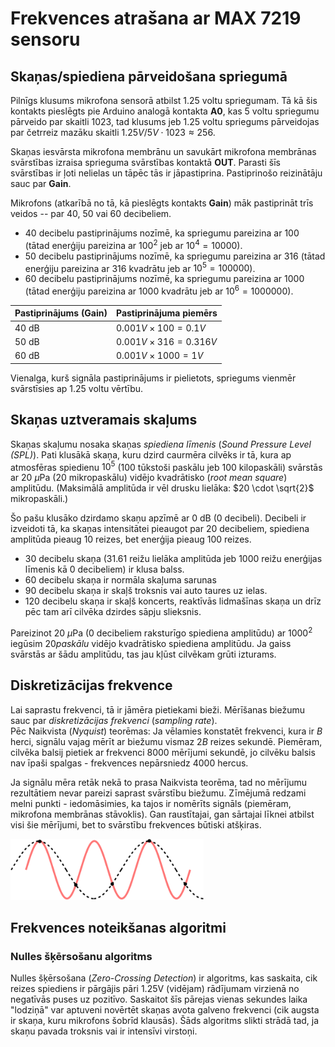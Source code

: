 # Frekvences atrašana ar MAX 7219 sensoru



## Skaņas/spiediena pārveidošana spriegumā

Pilnīgs klusums mikrofona sensorā atbilst $1.25$ voltu 
spriegumam. 
Tā kā šis kontakts pieslēgts pie Arduino analogā kontakta **A0**, 
kas 5 voltu spriegumu pārveido par skaitli $1023$, tad 
klusums jeb 1.25 voltu spriegums 
pārveidojas par četrreiz mazāku skaitli 
$1.25V/5V \cdot 1023 \approx 256$.

Skaņas iesvārsta mikrofona membrānu un savukārt 
mikrofona membrānas svārstības izraisa 
sprieguma svārstības kontaktā **OUT**.
Parasti šīs svārstības ir ļoti nelielas un tāpēc tās 
ir jāpastiprina. Pastiprinošo reizinātāju sauc par **Gain**.

Mikrofons (atkarībā no tā, kā pieslēgts kontakts **Gain**)
māk pastiprināt trīs veidos -- par 40, 50 vai 60 decibeliem. 

* $40$ decibelu pastiprinājums nozīmē, ka spriegumu pareizina 
  ar $100$ (tātad enerģiju pareizina ar $100^2$ 
  jeb ar $10^4 = 10000$). 
* $50$ decibelu pastiprinājums nozīmē, ka spriegumu pareizina 
  ar $316$ (tātad enerģiju pareizina ar $316$ kvadrātu jeb 
  ar $10^5 = 100000$). 
* $60$ decibelu pastiprinājums nozīmē, ka spriegumu pareizina 
  ar $1000$ (tātad enerģiju pareizina ar $1000$ kvadrātu 
  jeb ar $10^6 = 1000000$).

| Pastiprinājums (Gain) | Pastiprinājuma piemērs       |
| --------------------- | ---------------------------- |
| $40~\text{dB}$        | $0.001V \times 100 = 0.1V$   |
| $50~\text{dB}$        | $0.001V \times 316 = 0.316V$ |
| $60~\text{dB}$        | $0.001V × 1000 = 1V$         |

Vienalga, kurš signāla pastiprinājums ir pielietots, 
spriegums vienmēr svārstīsies ap $1.25$ voltu vērtību. 


## Skaņas uztveramais skaļums

Skaņas skaļumu nosaka skaņas *spiediena līmenis* 
(*Sound Pressure Level (SPL)*). 
Pati klusākā skaņa, kuru dzird caurmēra cilvēks 
ir tā, kura ap atmosfēras spiedienu $10^5$ (100 tūkstoši 
paskālu jeb $100$ kilopaskāli) 
svārstās ar $20~\mu\text{Pa}$ (20 mikropaskālu)
vidējo kvadrātisko (*root mean square*) amplitūdu. 
(Maksimālā amplitūda ir vēl drusku lielāka: $20 \cdot \sqrt{2}$ 
mikropaskāli.)

Šo pašu klusāko dzirdamo skaņu apzīmē ar $0~\text{dB}$ 
(0 decibeli). Decibeli ir izveidoti tā, ka skaņas intensitātei 
pieaugot par $20$ decibeliem, spiediena amplitūda 
pieaug $10$ reizes, bet enerģija pieaug $100$ reizes. 

* 30 decibelu skaņa ($31.61$ reižu lielāka amplitūda jeb 
  $1000$ reižu enerģijas līmenis kā 0 decibeliem) 
  ir klusa balss. 
* 60 decibelu skaņa ir normāla skaļuma sarunas
* 90 decibelu skaņa ir skaļš troksnis vai auto taures uz ielas.
* 120 decibelu skaņa ir skaļš koncerts, reaktīvās lidmašīnas
  skaņa un drīz pēc tam arī cilvēka dzirdes sāpju slieksnis.

Pareizinot $20~\mu\text{Pa}$ (0 decibeliem raksturīgo spiediena 
amplitūdu) ar $1000^2$ iegūsim 
$20 paskālu$ vidējo kvadrātisko spiediena amplitūdu. 
Ja gaiss svārstās ar šādu amplitūdu, tas
jau kļūst cilvēkam grūti izturams.



## Diskretizācijas frekvence

Lai saprastu frekvenci, tā ir jāmēra pietiekami bieži.
Mērīšanas biežumu sauc par *diskretizācijas frekvenci* (*sampling rate*).  
Pēc Naikvista (*Nyquist*) teorēmas: Ja vēlamies konstatēt 
frekvenci, kura ir $B$ herci, signālu 
vajag mērīt ar biežumu vismaz $2B$ reizes sekundē.
Piemēram, cilvēka balsij pietiek ar frekvenci $8000$ mērījumi 
sekundē, jo cilvēku balsis nav īpaši spalgas - frekvences
nepārsniedz $4000$ hercus.

Ja signālu mēra retāk nekā to prasa Naikvista teorēma, 
tad no mērījumu rezultātiem nevar pareizi saprast svārstību biežumu. 
Zīmējumā redzami melni punkti - iedomāsimies, ka tajos 
ir nomērīts signāls (piemēram, mikrofona membrānas stāvoklis). 
Gan raustītajai, gan sārtajai līknei atbilst visi šie mērījumi, bet 
to svārstību frekvences būtiski atšķiras.

![](sampling_rate.png)

## Frekvences noteikšanas algoritmi

### Nulles šķērsošanu algoritms

Nulles šķērsošana (*Zero-Crossing Detection*) ir 
algoritms, kas saskaita, cik reizes spiediens ir pārgājis 
pāri 1.25V (vidējam) rādījumam virzienā no negatīvās 
puses uz pozitīvo. Saskaitot šīs pārejas vienas sekundes 
laika "lodziņā" var aptuveni novērtēt skaņas avota 
galveno frekvenci (cik augsta ir skaņa, kuru mikrofons 
šobrīd klausās). 
Šāds algoritms slikti strādā tad, ja skaņu pavada troksnis 
vai ir intensīvi virstoņi.






